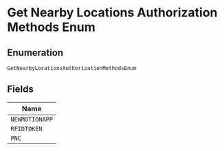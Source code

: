 
# Get Nearby Locations Authorization Methods Enum

## Enumeration

`GetNearbyLocationsAuthorizationMethodsEnum`

## Fields

| Name |
|  --- |
| `NEWMOTIONAPP` |
| `RFIDTOKEN` |
| `PNC` |

